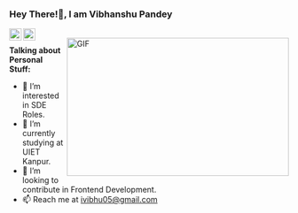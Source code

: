 ### Hey There!👋, I am Vibhanshu Pandey


<a href="https://www.linkedin.com/mwlite/in/vibhanshu-pandey-7a35b11b4">
  <img align="left"   alt="Vibhanshu's LinkdeIN" width="22px" src="https://cdn.jsdelivr.net/npm/simple-icons@v3/icons/linkedin.svg""/>
</a>
<a href="https://www.instagram.com/vibhanshu._.05/">
  <img align="left" alt="Vibhanshu's Insta" width="22px" src="https://cdn.jsdelivr.net/npm/simple-icons@v3/icons/instagram.svg"  />
</a>
<br/>
<img align="right" height="250" width="400" alt="GIF" src="https://miro.medium.com/max/1360/1*IRGHmiGsa16stedQvIaZfw.gif" />
                                   
                                   
**Talking about Personal Stuff:**

* 👀 I’m interested in SDE Roles.
* 🌱 I’m currently studying at UIET Kanpur.
* 💞 I’m looking to contribute in Frontend Development.
* 📫 Reach me at ivibhu05@gmail.com

